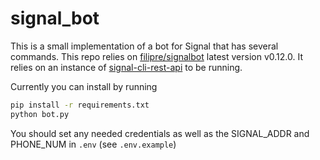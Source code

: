 # signal_bot

This is a small implementation of a bot for Signal that has several commands. This repo relies on [filipre/signalbot](https://github.com/filipre/signalbot) latest version v0.12.0.
It relies on an instance of [signal-cli-rest-api](https://github.com/signal-cli-rest-api) to be running.

Currently you can install by running

```bash
pip install -r requirements.txt
python bot.py
```

You should set any needed credentials as well as the SIGNAL_ADDR and PHONE_NUM in `.env` (see `.env.example`)
